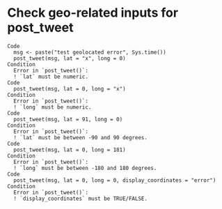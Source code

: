 # Check geo-related inputs for post_tweet

    Code
      msg <- paste("test geolocated error", Sys.time())
      post_tweet(msg, lat = "x", long = 0)
    Condition
      Error in `post_tweet()`:
      ! `lat` must be numeric.
    Code
      post_tweet(msg, lat = 0, long = "x")
    Condition
      Error in `post_tweet()`:
      ! `long` must be numeric.
    Code
      post_tweet(msg, lat = 91, long = 0)
    Condition
      Error in `post_tweet()`:
      ! `lat` must be between -90 and 90 degrees.
    Code
      post_tweet(msg, lat = 0, long = 181)
    Condition
      Error in `post_tweet()`:
      ! `long` must be between -180 and 180 degrees.
    Code
      post_tweet(msg, lat = 0, long = 0, display_coordinates = "error")
    Condition
      Error in `post_tweet()`:
      ! `display_coordinates` must be TRUE/FALSE.

